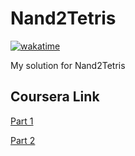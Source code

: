# Nand2Tetris

[![wakatime](https://wakatime.com/badge/user/650ed688-d7e4-4079-abda-9ba13f05a245/project/02718579-71d3-4878-a8e3-95511b21e0da.svg)](https://wakatime.com/badge/user/650ed688-d7e4-4079-abda-9ba13f05a245/project/02718579-71d3-4878-a8e3-95511b21e0da)

My solution for Nand2Tetris

## Coursera Link

[Part 1](https://www.coursera.org/learn/build-a-computer)

[Part 2](https://www.coursera.org/learn/nand2tetris2)
